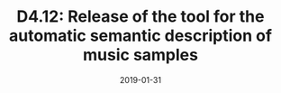 ---
type: "document"
title:  "D4.12: Release of the tool for the automatic semantic description of music samples"
date: 2019-01-31
download_link: "/assets/files/AC-WP4-UPF-D4.12%20Release%20of%20the%20tool%20for%20the%20automatic%20semantic%20description%20of%20music%20samples.pdf"
license: CC-BY 4.0
---